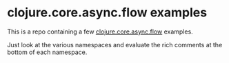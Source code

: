 # clojure.core.async.flow examples

This is a repo containing a few [clojure.core.async.flow](https://clojure.github.io/core.async/flow.html) examples.

Just look at the various namespaces and evaluate the rich comments at the bottom of each namespace.
